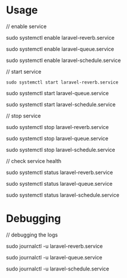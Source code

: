 # Usage

// enable service

sudo systemctl enable laravel-reverb.service 

sudo systemctl enable laravel-queue.service  

sudo systemctl enable laravel-schedule.service  

// start service

    sudo systemctl start laravel-reverb.service  

sudo systemctl start laravel-queue.service  

sudo systemctl start laravel-schedule.service  

// stop service

sudo systemctl stop laravel-reverb.service  

sudo systemctl stop laravel-queue.service  

sudo systemctl stop laravel-schedule.service  

// check service health

sudo systemctl status laravel-reverb.service  

sudo systemctl status laravel-queue.service  

sudo systemctl status laravel-schedule.service  

# Debugging

// debugging the logs

sudo journalctl -u laravel-reverb.service  

sudo journalctl -u laravel-queue.service  

sudo journalctl -u laravel-schedule.service  
